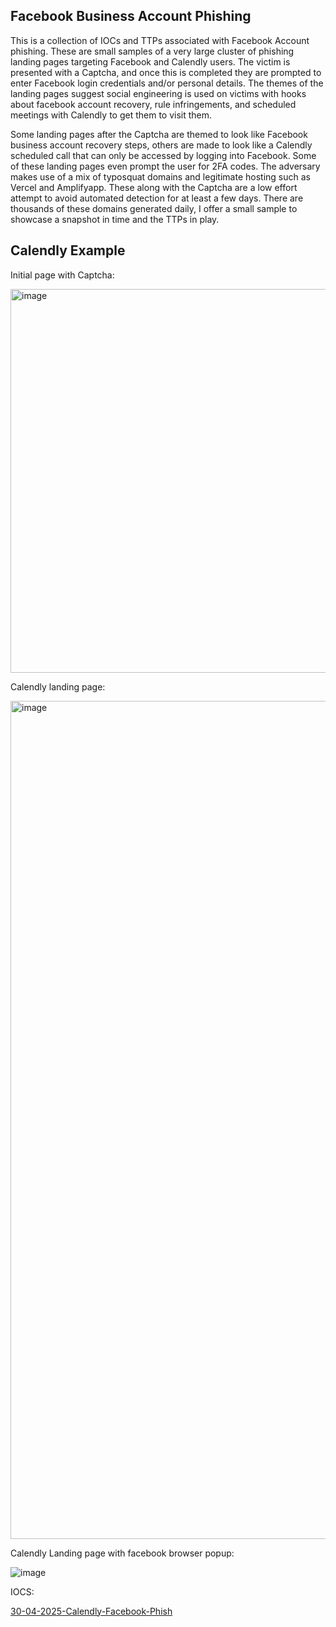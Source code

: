 ## Facebook Business Account Phishing ##

This is a collection of IOCs and TTPs associated with Facebook Account phishing. These are small samples of a very large cluster of phishing landing pages targeting Facebook and Calendly users. The victim is presented with a Captcha, and once this is completed they are prompted to enter Facebook login credentials and/or personal details. The themes of the landing pages suggest social engineering is used on victims with hooks about facebook account recovery, rule infringements, and scheduled meetings with Calendly to get them to visit them.

Some landing pages after the Captcha are themed to look like Facebook business account recovery steps, others are made to look like a Calendly scheduled call that can only be accessed by logging into Facebook. Some of these landing pages even prompt the user for 2FA codes. The adversary makes use of a mix of typosquat domains and legitimate hosting such as Vercel and Amplifyapp. These along with the Captcha are a low effort attempt to avoid automated detection for at least a few days. There are thousands of these domains generated daily, I offer a small sample to showcase a snapshot in time and the TTPs in play.

## Calendly Example ##

Initial page with Captcha:

<img width="614" alt="image" src="https://github.com/user-attachments/assets/86b6ea86-c6c3-4467-b10a-ded2a1e9bdd9" />

Calendly landing page:

<img width="1341" alt="image" src="https://github.com/user-attachments/assets/f91f5514-9d48-4ee9-af41-5c9adcbc1875" />

Calendly Landing page with facebook browser popup:

![image](https://github.com/user-attachments/assets/fef9c52d-a4cd-4835-a91e-cc4324546f17)

IOCS:

<a href="https://github.com/motuariki/IOCs/blob/main/Facebook%20Business%20Account%20Phishing/30-04-2025-Calendly-Facebook-Phish">30-04-2025-Calendly-Facebook-Phish</a>




